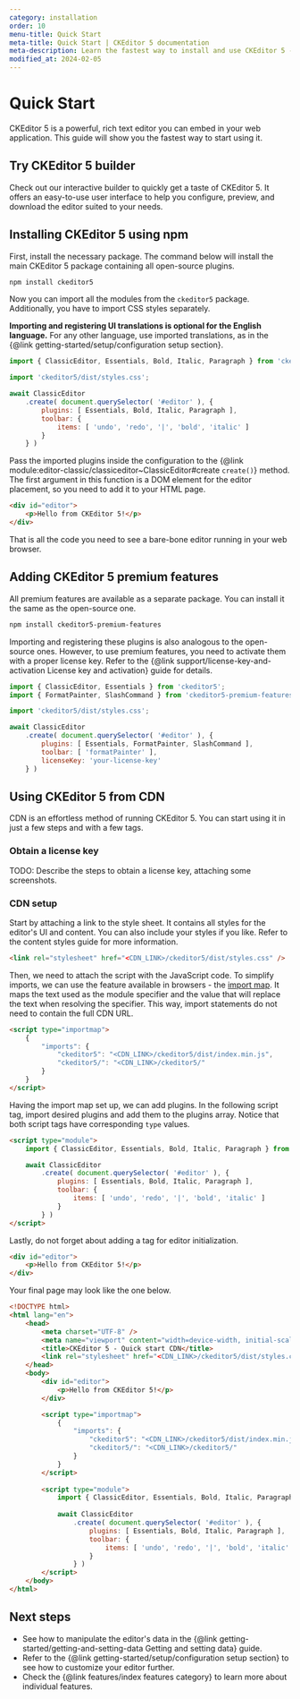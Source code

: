```yaml
---
category: installation
order: 10
menu-title: Quick Start
meta-title: Quick Start | CKEditor 5 documentation
meta-description: Learn the fastest way to install and use CKEditor 5 - the powerful, rich text WYSIWYG editor in your web application using npm or CDN.
modified_at: 2024-02-05
---
```


# Quick Start

CKEditor&nbsp;5 is a powerful, rich text editor you can embed in your web application. This guide will show you the fastest way to start using it.

## Try CKEditor&nbsp;5 builder

Check out our interactive builder to quickly get a taste of CKEditor&nbsp;5. It offers an easy-to-use user interface to help you configure, preview, and download the editor suited to your needs.

## Installing CKEditor&nbsp;5 using npm

First, install the necessary package. The command below will install the main CKEditor&nbsp;5 package containing all open-source plugins.

```bash
npm install ckeditor5
```

Now you can import all the modules from the `ckeditor5` package. Additionally, you have to import CSS styles separately.

**Importing and registering UI translations is optional for the English language.** For any other language, use imported translations, as in the {@link getting-started/setup/configuration setup section}.

```js
import { ClassicEditor, Essentials, Bold, Italic, Paragraph } from 'ckeditor5';

import 'ckeditor5/dist/styles.css';

await ClassicEditor
	.create( document.querySelector( '#editor' ), {
		plugins: [ Essentials, Bold, Italic, Paragraph ],
		toolbar: {
			items: [ 'undo', 'redo', '|', 'bold', 'italic' ]
		}
	} )
```

Pass the imported plugins inside the configuration to the {@link module:editor-classic/classiceditor~ClassicEditor#create `create()`} method. The first argument in this function is a DOM element for the editor placement, so you need to add it to your HTML page.

```html
<div id="editor">
	<p>Hello from CKEditor 5!</p>
</div>
```

That is all the code you need to see a bare-bone editor running in your web browser.

## Adding CKEditor&nbsp;5 premium features

All premium features are available as a separate package. You can install it the same as the open-source one.

```bash
npm install ckeditor5-premium-features
```

Importing and registering these plugins is also analogous to the open-source ones. However, to use premium features, you need to activate them with a proper license key. Refer to the {@link support/license-key-and-activation License key and activation} guide for details.

```js
import { ClassicEditor, Essentials } from 'ckeditor5';
import { FormatPainter, SlashCommand } from 'ckeditor5-premium-features';

import 'ckeditor5/dist/styles.css';

await ClassicEditor
	.create( document.querySelector( '#editor' ), {
		plugins: [ Essentials, FormatPainter, SlashCommand ],
		toolbar: [ 'formatPainter' ],
		licenseKey: 'your-license-key'
	} )
```

## Using CKEditor&nbsp;5 from CDN

CDN is an effortless method of running CKEditor 5. You can start using it in just a few steps and with a few tags.

### Obtain a license key

TODO: Describe the steps to obtain a license key, attaching some screenshots.

### CDN setup

Start by attaching a link to the style sheet. It contains all styles for the editor's UI and content. You can also include your styles if you like. Refer to the content styles guide for more information.

```html
<link rel="stylesheet" href="<CDN_LINK>/ckeditor5/dist/styles.css" />
```

Then, we need to attach the script with the JavaScript code. To simplify imports, we can use the feature available in browsers - the [import map](https://developer.mozilla.org/en-US/docs/Web/HTML/Element/script/type/importmap). It maps the text used as the module specifier and the value that will replace the text when resolving the specifier. This way, import statements do not need to contain the full CDN URL.

```html
<script type="importmap">
	{
		"imports": {
			"ckeditor5": "<CDN_LINK>/ckeditor5/dist/index.min.js",
			"ckeditor5/": "<CDN_LINK>/ckeditor5/"
		}
	}
</script>
```

Having the import map set up, we can add plugins. In the following script tag, import desired plugins and add them to the plugins array. Notice that both script tags have corresponding `type` values.

```html
<script type="module">
	import { ClassicEditor, Essentials, Bold, Italic, Paragraph } from 'ckeditor5';

	await ClassicEditor
		.create( document.querySelector( '#editor' ), {
			plugins: [ Essentials, Bold, Italic, Paragraph ],
			toolbar: {
				items: [ 'undo', 'redo', '|', 'bold', 'italic' ]
			}
		} )
</script>
```

Lastly, do not forget about adding a tag for editor initialization.

```html
<div id="editor">
	<p>Hello from CKEditor 5!</p>
</div>
```

Your final page may look like the one below.

```html
<!DOCTYPE html>
<html lang="en">
	<head>
		<meta charset="UTF-8" />
		<meta name="viewport" content="width=device-width, initial-scale=1.0" />
		<title>CKEditor 5 - Quick start CDN</title>
		<link rel="stylesheet" href="<CDN_LINK>/ckeditor5/dist/styles.css" />
	</head>
	<body>
		<div id="editor">
			<p>Hello from CKEditor 5!</p>
		</div>

		<script type="importmap">
			{
				"imports": {
					"ckeditor5": "<CDN_LINK>/ckeditor5/dist/index.min.js",
					"ckeditor5/": "<CDN_LINK>/ckeditor5/"
				}
			}
		</script>
		
		<script type="module">
			import { ClassicEditor, Essentials, Bold, Italic, Paragraph } from 'ckeditor5';
		
			await ClassicEditor
				.create( document.querySelector( '#editor' ), {
					plugins: [ Essentials, Bold, Italic, Paragraph ],
					toolbar: {
						items: [ 'undo', 'redo', '|', 'bold', 'italic' ]
					}
				} )
		</script>
	</body>
</html>
```

## Next steps

* See how to manipulate the editor's data in the {@link getting-started/getting-and-setting-data Getting and setting data} guide.
* Refer to the {@link getting-started/setup/configuration setup section} to see how to customize your editor further.
* Check the {@link features/index features category} to learn more about individual features.
